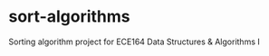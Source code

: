 sort-algorithms
===============

Sorting algorithm project for ECE164 Data Structures &amp; Algorithms I
